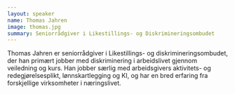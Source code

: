 ```yaml
---
layout: speaker
name: Thomas Jahren
image: thomas.jpg
summary: Seniorrådgiver i Likestillings- og Diskrimineringsombudet
---
```

Thomas Jahren er seniorrådgiver i Likestillings- og diskrimineringsombudet, der han primært jobber med diskriminering i arbeidslivet gjennom veiledning og kurs. Han jobber særlig med arbeidsgivers aktivitets- og redegjørelsesplikt, lønnskartlegging og KI, og har en bred erfaring fra forskjellige virksomheter i næringslivet.
